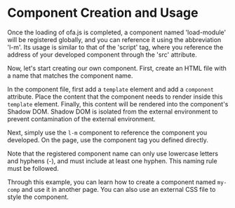 # Component Creation and Usage

Once the loading of ofa.js is completed, a component named 'load-module' will be registered globally, and you can reference it using the abbreviation 'l-m'. Its usage is similar to that of the 'script' tag, where you reference the address of your developed component through the 'src' attribute.

Now, let's start creating our own component. First, create an HTML file with a name that matches the component name.

In the component file, first add a `template` element and add a `component` attribute. Place the content that the component needs to render inside this `template` element. Finally, this content will be rendered into the component's Shadow DOM. Shadow DOM is isolated from the external environment to prevent contamination of the external environment.

Next, simply use the `l-m` component to reference the component you developed. On the page, use the component tag you defined directly.

Note that the registered component name can only use lowercase letters and hyphens (-), and must include at least one hyphen. This naming rule must be followed.

Through this example, you can learn how to create a component named `my-comp` and use it in another page. You can also use an external CSS file to style the component.

<a href="../../publics/examples/simple-component/demo.html" preview demo></a>
<a href="../../publics/examples/simple-component/my-comp.html" main demo></a>
<a href="../../publics/examples/simple-component/public.css" demo></a>

